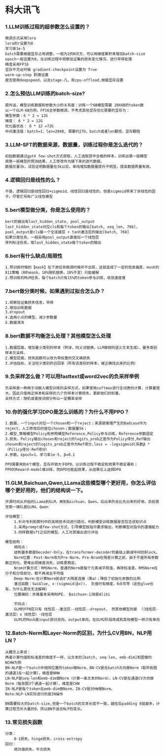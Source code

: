 # 科大讯飞
### 1.LLM训练过程的超参数怎么设置的？
    微调方式采用lora
    lora的r设置为8
    学习率1e-5
    batch需要根据显存占用调整，一般为2的N次方，可以用梯度累积来增加batch-size
    epoch一般设置为6，在训练过程中观察验证集的损失变化情况，进行早停处理
    精度采用FP16
    显存不充足时候 gradient-checkpoint设置为 True
    warm-up-step 酌情设置
    是否使用deepspeed，以及stage-几，和cpu-offload,根据显存设置
### 2.怎么预估LLM训练的batch-size?
    题外话，模型训练数据和参数大小的关系是：训练一个6B模型需要 20X6B的token数
    以一个GLM-6B为例，FP16全参数微调，不考虑其他显存优化需要的显存为：
    模型参数：6 * 2 = 12G
    梯度： 6 * 2 = 12G
    优化器状态： 6 * 12 =72G
    中间激活值：batch=1，len=2048, 需要约27G，batch或者len翻倍，显存翻倍

### 3.LLM-SFT的数据来源，数据量，训练过程你是怎么迭代的？
    初始数据通过gpt4 few-shot方式获取，人工选取其中合格的样本，训练出第一版模型
    用第一版模型的预测结果，人工修改作为接下来的迭代数据。
    数据总量3k，试验证明数据量在3k以后，单纯增加数据量提升不明显，提高数据质量有效。

### 4.逻辑回归是线性的么？
    不是，逻辑回归是线性回归+sigmoid，线性回归是线性的，但是sigmoid带来了非线性的因子。尽管它号称广义线性模型
### 5.bert模型做分类，你是怎么使用的？
    bert的输出有last_hidden_state, pool_output
    last_hidden_state对应cls和每个token的输出[batch, seq_len, 768]，pool_output是cls接一个全连接层 + tanh激活层的输出[batch, 768]
    如果分类任务，一般采用pool_output直接加一个线性层
    序列标注任务，取last_hidden_state每个token的输出
### 6.bert有什么缺点/局限性
    1.预训练时候的【mask】在下游任务微调时候并不出现，这就造成了一定的信息偏差，mask的811策略（80%mask，10%随机替换，10%不变）只能缓解
    2.预训练的MLM任务，每个batch只有15%的token参与训练，收敛速度慢
### 7.bert做分类时候，如果遇到过拟合怎么办？
    1.观察验证集损失信息，早停
    2.增加训练数据
    3.dropout
    4.选用小点的模型，减少参数量
    5.数据清洗
### 8.bert数据不均衡怎么处理？其他模型怎么处理
    1.数据层面，增加量少类别的样本（转译，同义词替换，LLM做相同语义文本生成），量多类别样本欠采样。
    2.模型层面，损失函数可以改为带权重的交叉熵损失
    3.评估指标，关注较少类别的召回率（所有该类别的样本，被正确找出来的比例）
### 9.负采样怎么做？可以用fasttext或word2vec的负采样举例
    负采样是一种用于词嵌入模型训练的采样方式，如果使用softmax进行全词表的计算，计算量很大。因此只使用正样本和采样的几个负样本计算损失，更新他们的权重。
    采样方式：随机或者按词频分布以一定概率采样
### 10.你的强化学习DPO是怎么训练的？为什么不用PPO？
    1.数据，一个input对应一个chosen和一个reject；来源是推理产生的Badcase作为reject，人工修改后的座位chosen；数据量5k；
    2.模型,策略模型Policy和参照模型Reference,Policy参与训练，Reference参数固定
    3.损失，Policy输出chosen和reject的logits_prob之差作为Policy得分,Ref输出chosen和reject的logits_prob之差作为Ref得分,loss = -logsigmoid(系数β * （Pilicy得分-Ref得分）
    4.参数，epoch=1，学习率1e-5, β=0.1

    PPO需要用到4个模型，显存开销大于DPO，以训练过程不稳定和效果不稳定著称；
    PPO的Reward-model难训练，而DPO也能起效果，从结果论上选择DPO

### 11.GLM,Baichuan,Qwen,LLama这些模型哪个更好用，你怎么评估哪个更好用的，他们的结构说一下。
    开源时间从开始的LLama到GLM，再到Baichuan，Qwen。后出来的会比先出来的好用，目前感觉第一梯队是GLM4，Qwen

    评估模型：
        1.针对专利和期刊中的高频技术词进行提问，判断模型训练数据是否包含该知识点
        2.采用prompt或few-shot方式，引导模型按指令要求输出，判断模型对指令的遵循能力
        3.同样数据sft之后的模型，人工对其输出进行评估

    模型结构：
        相同点：
        结构基本都是Decoder-Only，在transformer-decoder的基础上删减中间的Block。
        Norm位置：Post-Norm改为Pre-Norm，Pre-Nrom在残差计算之前，由于不是所有参数都正则化，更难出现梯度消失，训练更稳定。
        Nrom计算方式：RMSNorm，普通的Norm是每个元素减平局值，再除标准差。RMSNorm在分子和分母部分，都不再减去平均值
        Deep-Norm:在计算Norm前会扩大残差连接（乘α）；降低了初始化参数的比例
        激活函数：SwiGlue, x·(sigmoid(βx))， 负值时有梯度，0点可导（这些glue也有，为什么更优无法解释）
        位置编码：外推基本采用ROPE， Baichuan-13B是Alibi
        
        不同点：
        GLM的FFN层只有 线性层--激活层--线性层--dropout， 而其他模型则是 （（线性层-激活层）x 线性层）-线性层
        GLM1的Mask是input部分双向，output单向，在GLM2阶段改成和其他模型一样只有单向
    
### 12.Batch-Norm和Layer-Norm的区别，为什么CV用BN，NLP用LN？
    从概念上来说：
    两者计算均值和标准差的维度不一样，以文本的[batch, seq-len, emb-dim]和图像的NCHW为例
    BN-NLP是一个batch中相同位置的token做Norm，BN-CV是在batch方向做Norm（取所有图的通道1在一起计算），维度是NHW
    LN-NLP是seq-len和emb-dim做Norm（计算一条文本的Norm），LN-CV是在通道CV方向做Norm（每张图3个通道一起计算），维度是CHW
    IN-NLP是每个token在emb-dim做Norm，IN-CV是对HW做Norm。
    Note:NLP-LN实际进行的是IN操作

    BN需要较大的batch-size,但是一个batch的文本长度不一致，越往后padding 0就越多，计算过程充斥大量的0，所以BN不适合NLP的变长。

### 13.常见损失函数
    分类：
        0-1损失，hinge损失，cross-entropy
    回归：
        绝对值损失，平方损失 
